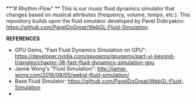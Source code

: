 **"# Rhythm-Flow" **
This is our music fluid dynamics simulator that changes based on musical attributes (frequency, volume, tempo, etc.). This repository builds upon the fluid simulator developed by Pavel Dobryakov: https://github.com/PavelDoGreat/WebGL-Fluid-Simulation. 


**REFERENCES**
-  GPU Gems, "Fast Fluid Dynamics Simulation on GPU": https://developer.nvidia.com/gpugems/gpugems/part-vi-beyond-triangles/chapter-38-fast-fluid-dynamics-simulation-gpu
-  Jamie Wong's "Fluid Simulation": http://jamie-wong.com/2016/08/05/webgl-fluid-simulation/
- Base Fluid Simulator: https://github.com/PavelDoGreat/WebGL-Fluid-Simulation
- 
